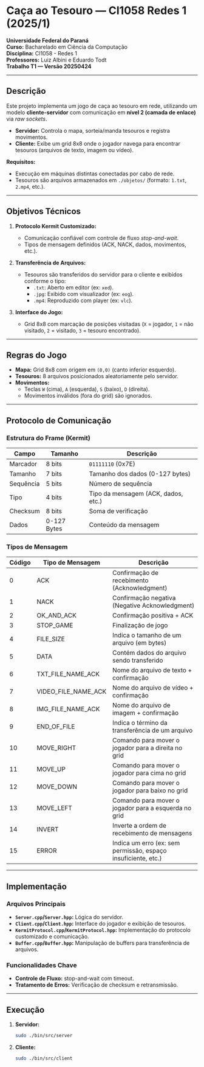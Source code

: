 # Caça ao Tesouro — CI1058 Redes 1 (2025/1)

**Universidade Federal do Paraná**  
**Curso:** Bacharelado em Ciência da Computação  
**Disciplina:** CI1058 - Redes 1  
**Professores:** Luiz Albini e Eduardo Todt  
**Trabalho T1 — Versão 20250424**  

---

## Descrição
Este projeto implementa um jogo de caça ao tesouro em rede, utilizando um modelo **cliente-servidor** com comunicação em **nível 2 (camada de enlace)** via *raw sockets*.  

- **Servidor:** Controla o mapa, sorteia/manda tesouros e registra movimentos.  
- **Cliente:** Exibe um grid 8x8 onde o jogador navega para encontrar tesouros (arquivos de texto, imagem ou vídeo).  

**Requisitos:**  
- Execução em máquinas distintas conectadas por cabo de rede.  
- Tesouros são arquivos armazenados em `./objetos/` (formato: `1.txt`, `2.mp4`, etc.).  

---

## Objetivos Técnicos
1. **Protocolo Kermit Customizado:**  
   - Comunicação confiável com controle de fluxo *stop-and-wait*.  
   - Tipos de mensagem definidos (ACK, NACK, dados, movimentos, etc.).  

2. **Transferência de Arquivos:**  
   - Tesouros são transferidos do servidor para o cliente e exibidos conforme o tipo:  
     - `.txt`: Aberto em editor (ex: `xed`).  
     - `.jpg`: Exibido com visualizador (ex: `eog`).  
     - `.mp4`: Reproduzido com player (ex: `vlc`).  

3. **Interface do Jogo:**  
   - Grid 8x8 com marcação de posições visitadas (`X` = jogador, `1` = não visitado, `2` = visitado, `3` = tesouro encontrado).  

---

## Regras do Jogo
- **Mapa:** Grid 8x8 com origem em `(0,0)` (canto inferior esquerdo).  
- **Tesouros:** 8 arquivos posicionados aleatoriamente pelo servidor.  
- **Movimentos:**  
  - Teclas `W` (cima), `A` (esquerda), `S` (baixo), `D` (direita).  
  - Movimentos inválidos (fora do grid) são ignorados.  

---

## Protocolo de Comunicação
### Estrutura do Frame (Kermit)
| Campo          | Tamanho  | Descrição                          |
|----------------|----------|------------------------------------|
| Marcador       | 8 bits   | `01111110` (0x7E)                 |
| Tamanho        | 7 bits   | Tamanho dos dados (0-127 bytes)   |
| Sequência      | 5 bits   | Número de sequência               |
| Tipo           | 4 bits   | Tipo da mensagem (ACK, dados, etc.) |
| Checksum       | 8 bits   | Soma de verificação               |
| Dados          | 0-127 Bytes  | Conteúdo da mensagem              |

### Tipos de Mensagem
| Código | Tipo de Mensagem          | Descrição                                                                 |
|--------|---------------------------|---------------------------------------------------------------------------|
| 0      | ACK                       | Confirmação de recebimento (Acknowledgment)                              |
| 1      | NACK                      | Confirmação negativa (Negative Acknowledgment)                           |
| 2      | OK_AND_ACK                  | Confirmação positiva + ACK                                              |
| 3      | STOP_GAME                     | Finalização de jogo                                              |
| 4      | FILE_SIZE                  | Indica o tamanho de um arquivo (em bytes)                               |
| 5      | DATA                    | Contém dados do arquivo sendo transferido                               |
| 6      | TXT_FILE_NAME_ACK        | Nome do arquivo de texto + confirmação                                  |
| 7      | VIDEO_FILE_NAME_ACK        | Nome do arquivo de vídeo + confirmação                                  |
| 8      | IMG_FILE_NAME_ACK       | Nome do arquivo de imagem + confirmação                                 |
| 9      |END_OF_FILE            | Indica o término da transferência de um arquivo                         |
| 10     |MOVE_RIGHT             | Comando para mover o jogador para a direita no grid                     |
| 11     |  MOVE_UP               | Comando para mover o jogador para cima no grid                          |
| 12     | MOVE_DOWN               | Comando para mover o jogador para baixo no grid                         |
| 13     | MOVE_LEFT            | Comando para mover o jogador para a esquerda no grid                    |
| 14     | INVERT                    | Inverte a ordem de recebimento de mensagens                                          |
| 15     | ERROR                    | Indica um erro (ex: sem permissão, espaço insuficiente, etc.)           |

---

## Implementação
### Arquivos Principais
- **`Server.cpp`/`Server.hpp`:** Lógica do servidor.  
- **`Client.cpp`/`Client.hpp`:** Interface do jogador e exibição de tesouros.  
- **`KermitProtocol.cpp`/`KermitProtocol.hpp`:** Implementação do protocolo customizado e comunicação.  
- **`Buffer.cpp`/`Buffer.hpp`:** Manipulação de buffers para transferência de arquivos.  

### Funcionalidades Chave
- **Controle de Fluxo:** stop-and-wait com timeout.  
- **Tratamento de Erros:** Verificação de checksum e retransmissão.  

---

## Execução
1. **Servidor:**  
   ```bash
   sudo ./bin/src/server

2. **Cliente:**  
    ```bash
    sudo ./bin/src/client